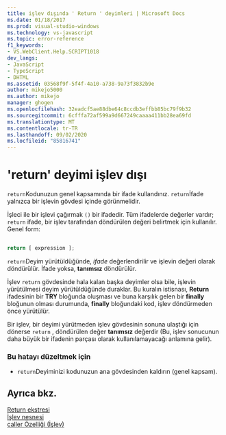 ```yaml
---
title: işlev dışında ' Return ' deyimleri | Microsoft Docs
ms.date: 01/18/2017
ms.prod: visual-studio-windows
ms.technology: vs-javascript
ms.topic: error-reference
f1_keywords:
- VS.WebClient.Help.SCRIPT1018
dev_langs:
- JavaScript
- TypeScript
- DHTML
ms.assetid: 03568f9f-5f4f-4a10-a738-9a73f3832b9e
author: mikejo5000
ms.author: mikejo
manager: ghogen
ms.openlocfilehash: 32eadcf5ae88dbe64c8ccdb3effbb85bc79f9b32
ms.sourcegitcommit: 6cfffa72af599a9d667249caaaa411bb28ea69fd
ms.translationtype: MT
ms.contentlocale: tr-TR
ms.lasthandoff: 09/02/2020
ms.locfileid: "85816741"
---
```

# <a name="return-statement-outside-of-function"></a>'return' deyimi işlev dışı
`return`Kodunuzun genel kapsamında bir ifade kullandınız. `return`İfade yalnızca bir işlevin gövdesi içinde görünmelidir.  
  
 İşleci ile bir işlevi çağırmak `()` bir ifadedir. Tüm ifadelerde değerler vardır; `return` ifade, bir işlev tarafından döndürülen değeri belirtmek için kullanılır. Genel form:  
  
```js
  
return [ expression ];  
```  
  
 `return`Deyim yürütüldüğünde, *ifade* değerlendirilir ve işlevin değeri olarak döndürülür. İfade yoksa, **tanımsız** döndürülür.  
  
 İşlev `return` gövdesinde hala kalan başka deyimler olsa bile, işlevin yürütülmesi deyim yürütüldüğünde duraklar. Bu kuralın istisnası, **Return** ifadesinin bir **TRY** bloğunda oluşması ve buna karşılık gelen bir **finally** bloğunun olması durumunda, **finally** bloğundaki kod, işlev döndürmeden önce yürütülür.  
  
 Bir işlev, bir deyimi yürütmeden işlev gövdesinin sonuna ulaştığı için dönerse `return` , döndürülen değer **tanımsız** değerdir (Bu, işlev sonucunun daha büyük bir ifadenin parçası olarak kullanılamayacağı anlamına gelir).  
  
### <a name="to-correct-this-error"></a>Bu hatayı düzeltmek için  
  
- `return`Deyiminizi kodunuzun ana gövdesinden kaldırın (genel kapsam).  
  
## <a name="see-also"></a>Ayrıca bkz.  
 [Return ekstresi](../../javascript/reference/return-statement-javascript.md)   
 [İşlev nesnesi](../../javascript/reference/function-object-javascript.md)   
 [caller Özelliği (İşlev)](../../javascript/reference/caller-property-function-javascript.md)